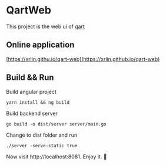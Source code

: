 # QartWeb

This project is the web ui of [qart](https://github.com/qart)

## Online application

[https://xrlin.githu.io/qart-web](https://xrlin.github.io/qart-web)

## Build && Run

Build angular project

```
yarn install && ng build
```

Build backend server

```
go build -o dist/server server/main.go
```

Change to dist folder and run

```
./server -serve-static true
```

Now visit http://localhost:8081. Enjoy it. :clap:

